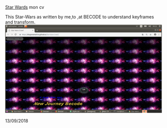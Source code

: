 [Star Wards](https://diogomamartins.github.io/Star-Wars-Crawl/)
mon cv

This Star-Wars as written by me,to ,at BECODE  to understand keyframes and transform.
![See how its look](stars.png)


















13/09/2018
